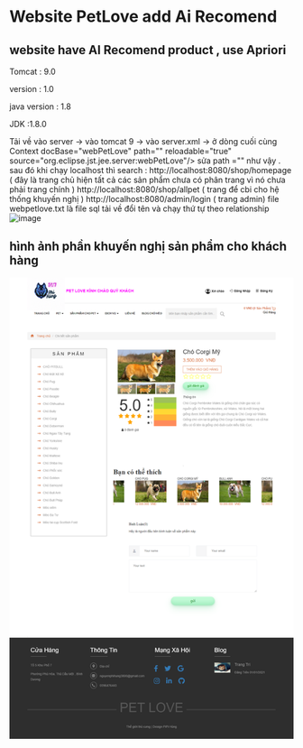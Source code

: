 # Website PetLove add Ai Recomend
## website have AI Recomend product , use Apriori 
Tomcat : 9.0

version : 1.0

java version : 1.8

JDK :1.8.0

Tải về vào server -> vào tomcat 9 -> vào server.xml -> ở dòng cuối cùng
Context docBase="webPetLove" path="" reloadable="true" source="org.eclipse.jst.jee.server:webPetLove"/> sửa path ="" như vậy .
sau đó khi chạy localhost thì search : http://localhost:8080/shop/homepage ( đây là trang chủ hiện tất cả các sản phẩm chưa có phân trang vì nó chưa phải trang chính )
http://localhost:8080/shop/allpet ( trang để cbi cho hệ thống khuyến nghị )
http://localhost:8080/admin/login ( trang admin)
file webpetlove.txt là file sql tải về đổi tên và chạy thứ tự theo relationship
![image](https://user-images.githubusercontent.com/65330451/143565579-994db2fc-fb0a-47e0-8359-83c290d2df55.png)

## hình ảnh phần khuyến nghị sản phẩm cho khách hàng

![image](https://github.com/phihung2000/webPetLove_add_AiRecomend/blob/main/aiwweb.png)

